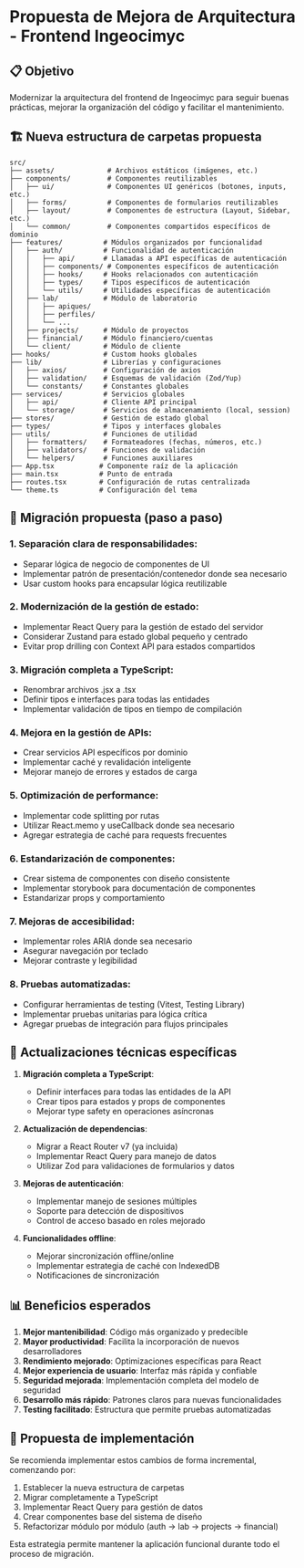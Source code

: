 # Propuesta de Mejora de Arquitectura - Frontend Ingeocimyc

## 📋 Objetivo
Modernizar la arquitectura del frontend de Ingeocimyc para seguir buenas prácticas, mejorar la organización del código y facilitar el mantenimiento.

## 🏗️ Nueva estructura de carpetas propuesta

```
src/
├── assets/             # Archivos estáticos (imágenes, etc.)
├── components/         # Componentes reutilizables 
│   ├── ui/             # Componentes UI genéricos (botones, inputs, etc.)
│   ├── forms/          # Componentes de formularios reutilizables
│   ├── layout/         # Componentes de estructura (Layout, Sidebar, etc.)
│   └── common/         # Componentes compartidos específicos de dominio
├── features/          # Módulos organizados por funcionalidad
│   ├── auth/          # Funcionalidad de autenticación
│   │   ├── api/       # Llamadas a API específicas de autenticación
│   │   ├── components/ # Componentes específicos de autenticación
│   │   ├── hooks/     # Hooks relacionados con autenticación
│   │   ├── types/     # Tipos específicos de autenticación
│   │   └── utils/     # Utilidades específicas de autenticación
│   ├── lab/           # Módulo de laboratorio
│   │   ├── apiques/
│   │   ├── perfiles/
│   │   └── ...
│   ├── projects/      # Módulo de proyectos
│   ├── financial/     # Módulo financiero/cuentas
│   └── client/        # Módulo de cliente
├── hooks/             # Custom hooks globales
├── lib/               # Librerías y configuraciones
│   ├── axios/         # Configuración de axios
│   ├── validation/    # Esquemas de validación (Zod/Yup)
│   └── constants/     # Constantes globales
├── services/          # Servicios globales 
│   ├── api/           # Cliente API principal
│   └── storage/       # Servicios de almacenamiento (local, session)
├── stores/            # Gestión de estado global 
├── types/             # Tipos y interfaces globales
├── utils/             # Funciones de utilidad
│   ├── formatters/    # Formateadores (fechas, números, etc.)
│   ├── validators/    # Funciones de validación
│   └── helpers/       # Funciones auxiliares
├── App.tsx           # Componente raíz de la aplicación
├── main.tsx          # Punto de entrada 
├── routes.tsx        # Configuración de rutas centralizada
└── theme.ts          # Configuración del tema
```

## 🔄 Migración propuesta (paso a paso)

### 1. Separación clara de responsabilidades:
- Separar lógica de negocio de componentes de UI
- Implementar patrón de presentación/contenedor donde sea necesario
- Usar custom hooks para encapsular lógica reutilizable

### 2. Modernización de la gestión de estado:
- Implementar React Query para la gestión de estado del servidor
- Considerar Zustand para estado global pequeño y centrado
- Evitar prop drilling con Context API para estados compartidos

### 3. Migración completa a TypeScript:
- Renombrar archivos .jsx a .tsx
- Definir tipos e interfaces para todas las entidades
- Implementar validación de tipos en tiempo de compilación

### 4. Mejora en la gestión de APIs:
- Crear servicios API específicos por dominio
- Implementar caché y revalidación inteligente
- Mejorar manejo de errores y estados de carga

### 5. Optimización de performance:
- Implementar code splitting por rutas
- Utilizar React.memo y useCallback donde sea necesario
- Agregar estrategia de caché para requests frecuentes

### 6. Estandarización de componentes:
- Crear sistema de componentes con diseño consistente
- Implementar storybook para documentación de componentes
- Estandarizar props y comportamiento

### 7. Mejoras de accesibilidad:
- Implementar roles ARIA donde sea necesario
- Asegurar navegación por teclado
- Mejorar contraste y legibilidad

### 8. Pruebas automatizadas:
- Configurar herramientas de testing (Vitest, Testing Library)
- Implementar pruebas unitarias para lógica crítica
- Agregar pruebas de integración para flujos principales

## 🔧 Actualizaciones técnicas específicas

1. **Migración completa a TypeScript**:
   - Definir interfaces para todas las entidades de la API
   - Crear tipos para estados y props de componentes
   - Mejorar type safety en operaciones asíncronas

2. **Actualización de dependencias**:
   - Migrar a React Router v7 (ya incluida)
   - Implementar React Query para manejo de datos
   - Utilizar Zod para validaciones de formularios y datos

3. **Mejoras de autenticación**:
   - Implementar manejo de sesiones múltiples
   - Soporte para detección de dispositivos
   - Control de acceso basado en roles mejorado

4. **Funcionalidades offline**:
   - Mejorar sincronización offline/online
   - Implementar estrategia de caché con IndexedDB
   - Notificaciones de sincronización

## 📊 Beneficios esperados

1. **Mejor mantenibilidad**: Código más organizado y predecible
2. **Mayor productividad**: Facilita la incorporación de nuevos desarrolladores
3. **Rendimiento mejorado**: Optimizaciones específicas para React
4. **Mejor experiencia de usuario**: Interfaz más rápida y confiable
5. **Seguridad mejorada**: Implementación completa del modelo de seguridad
6. **Desarrollo más rápido**: Patrones claros para nuevas funcionalidades
7. **Testing facilitado**: Estructura que permite pruebas automatizadas

## 🚀 Propuesta de implementación

Se recomienda implementar estos cambios de forma incremental, comenzando por:

1. Establecer la nueva estructura de carpetas
2. Migrar completamente a TypeScript
3. Implementar React Query para gestión de datos
4. Crear componentes base del sistema de diseño
5. Refactorizar módulo por módulo (auth → lab → projects → financial)

Esta estrategia permite mantener la aplicación funcional durante todo el proceso de migración.
